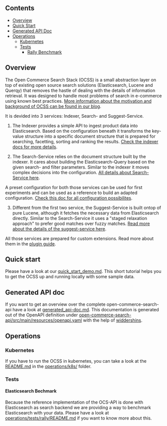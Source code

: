
## Contents
- [Overview](#overview)
- [Quick Start](#quick-start)
- [Generated API Doc](#generated-API-doc)
- [Operations](#operations)
  - [Kubernetes](#kubernetes)
  - [Tests](#tests)
    - [Rally Benchmark](#rally-Benchmark)

## Overview

The Open Commerce Search Stack (OCSS) is a small abstraction layer on top of existing open source search solutions (Elasticsearch, Lucene and Querqy) that removes the hastle of dealing with the details of information retrieval. It was designed to handle most problems of search in e-commerce using known best practices. [More information about the motivation and background of OCSS can be found in our blog](https://blog.searchhub.io/introducing-open-commerce-search-stack-ocss).

It is devided into 3 services: Indexer, Search- and Suggest-Service.

1) The Indexer provides a simple API to ingest product data into Elasticsearch. Based on the configuration beneath it transforms the key-value structure into a specific document structure that is prepared for searching, facetting, sorting and ranking the results. [Check the indexer docs for more details](docs/indexer_service.md).

2) The Search-Service relies on the document structure built by the indexer. It cares about building the Elasticsearch-Query based on the given search- and filter parameters. Similar to the indexer it moves complex decisions into the configuration. [All details about Search-Service here](docs/search_service.md).

A preset configuration for both those services can be used for first experiments and can be used as a reference to build an adapted configuration. [Check this doc for all configuration possibilites](docs/configuration.md).

3) Different from the first two service, the Suggest-Service is built ontop of pure Lucene, although it fetches the necessary data from Elasticsearch directly. Similar to the Search-Service it uses a "staged relaxation approach" to prefer good matches over fuzzy matches. [Read more about the details of the suggest-service here](docs/suggest_service.md).

All those services are prepared for custom extensions. Read more about them in the [plugin guide](docs/plugin_guide.md).


## Quick start
Please have a look at our [quick_start_demo.md](docs/quick_start_demo.md). This short tutorial helps you to get the OCSS up and running locally with some sample data.

## Generated API doc
If you want to get an overview over the complete open-commerce-search-api have a look at [generated_api-doc.md](docs/generated_api_doc.md). This documentation is generated out of the OpenAPI definition under [open-commerce-search-api/src/main/resources/openapi.yaml](open-commerce-search-api/src/main/resources/openapi.yaml) with the help of [widdershins](https://github.com/Mermade/widdershins).

## Operations
### Kubernetes
If you have to run the OCSS in kubernetes, you can take a look at the [README.md](operations/k8s/README.md) in the [operations/k8s/](operations/k8s/) folder.

### Tests
#### Elasticsearch Bechmark
Because the reference implementation of the OCS-API is done with Elasticsearch as search backend we are providing a way to benchmark Elasticsearch with your data. Please have a look at [operations/tests/rally/README.md](operations/tests/rally/README.md) if you want to know more about this.
